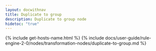 ```yaml
---
layout: docwithnav
title: Duplicate to group
description: Duplicate to group node
hidetoc: "true"
---
```


{% include get-hosts-name.html %}
{% include docs/user-guide/rule-engine-2-0/nodes/transformation-nodes/duplicate-to-group.md %}
